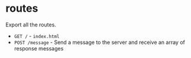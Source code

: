 # routes

Export all the routes.

- `GET /` - `index.html`
- `POST /message` - Send a message to the server and receive an array of response messages
